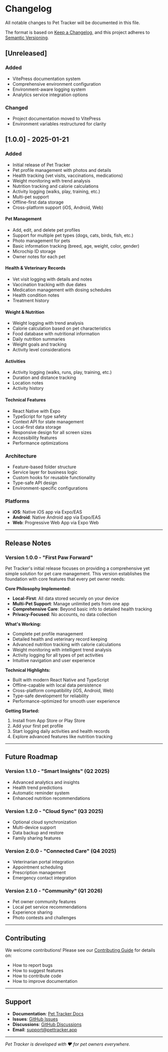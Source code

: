 # Changelog

All notable changes to Pet Tracker will be documented in this file.

The format is based on [Keep a Changelog](https://keepachangelog.com/en/1.0.0/),
and this project adheres to [Semantic Versioning](https://semver.org/spec/v2.0.0.html).

## [Unreleased]

### Added
- VitePress documentation system
- Comprehensive environment configuration
- Environment-aware logging system
- Analytics service integration options

### Changed
- Project documentation moved to VitePress
- Environment variables restructured for clarity

## [1.0.0] - 2025-01-21

### Added
- Initial release of Pet Tracker
- Pet profile management with photos and details
- Health tracking (vet visits, vaccinations, medications)
- Weight monitoring with trend analysis
- Nutrition tracking and calorie calculations
- Activity logging (walks, play, training, etc.)
- Multi-pet support
- Offline-first data storage
- Cross-platform support (iOS, Android, Web)

#### Pet Management
- Add, edit, and delete pet profiles
- Support for multiple pet types (dogs, cats, birds, fish, etc.)
- Photo management for pets
- Basic information tracking (breed, age, weight, color, gender)
- Microchip ID storage
- Owner notes for each pet

#### Health & Veterinary Records
- Vet visit logging with details and notes
- Vaccination tracking with due dates
- Medication management with dosing schedules
- Health condition notes
- Treatment history

#### Weight & Nutrition
- Weight logging with trend analysis
- Calorie calculation based on pet characteristics
- Food database with nutritional information
- Daily nutrition summaries
- Weight goals and tracking
- Activity level considerations

#### Activities
- Activity logging (walks, runs, play, training, etc.)
- Duration and distance tracking
- Location notes
- Activity history

#### Technical Features
- React Native with Expo
- TypeScript for type safety
- Context API for state management
- Local-first data storage
- Responsive design for all screen sizes
- Accessibility features
- Performance optimizations

### Architecture
- Feature-based folder structure
- Service layer for business logic
- Custom hooks for reusable functionality
- Type-safe API design
- Environment-specific configurations

### Platforms
- **iOS**: Native iOS app via Expo/EAS
- **Android**: Native Android app via Expo/EAS  
- **Web**: Progressive Web App via Expo Web

---

## Release Notes

### Version 1.0.0 - "First Paw Forward"

Pet Tracker's initial release focuses on providing a comprehensive yet simple solution for pet care management. This version establishes the foundation with core features that every pet owner needs:

**Core Philosophy Implemented:**
- **Local-First**: All data stored securely on your device
- **Multi-Pet Support**: Manage unlimited pets from one app
- **Comprehensive Care**: Beyond basic info to detailed health tracking
- **Privacy-Focused**: No accounts, no data collection

**What's Working:**
- Complete pet profile management
- Detailed health and veterinary record keeping
- Advanced nutrition tracking with calorie calculations
- Weight monitoring with intelligent trend analysis
- Activity logging for all types of pet activities
- Intuitive navigation and user experience

**Technical Highlights:**
- Built with modern React Native and TypeScript
- Offline-capable with local data persistence
- Cross-platform compatibility (iOS, Android, Web)
- Type-safe development for reliability
- Performance-optimized for smooth user experience

**Getting Started:**
1. Install from App Store or Play Store
2. Add your first pet profile
3. Start logging daily activities and health records
4. Explore advanced features like nutrition tracking

---

## Future Roadmap

### Version 1.1.0 - "Smart Insights" (Q2 2025)
- Advanced analytics and insights
- Health trend predictions
- Automatic reminder system
- Enhanced nutrition recommendations

### Version 1.2.0 - "Cloud Sync" (Q3 2025)
- Optional cloud synchronization
- Multi-device support
- Data backup and restore
- Family sharing features

### Version 2.0.0 - "Connected Care" (Q4 2025)
- Veterinarian portal integration
- Appointment scheduling
- Prescription management
- Emergency contact integration

### Version 2.1.0 - "Community" (Q1 2026)
- Pet owner community features
- Local pet service recommendations
- Experience sharing
- Photo contests and challenges

---

## Contributing

We welcome contributions! Please see our [Contributing Guide](../contributing/guide) for details on:
- How to report bugs
- How to suggest features
- How to contribute code
- How to improve documentation

---

## Support

- **Documentation**: [Pet Tracker Docs](/)
- **Issues**: [GitHub Issues](https://github.com/yourusername/pet-tracker/issues)
- **Discussions**: [GitHub Discussions](https://github.com/yourusername/pet-tracker/discussions)
- **Email**: support@pettracker.app

---

*Pet Tracker is developed with ❤️ for pet owners everywhere.*
